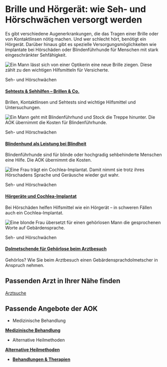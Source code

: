 # Brille und Hörgerät: wie Seh- und Hörschwächen versorgt werden

Es gibt verschiedene Augenerkrankungen, die das Tragen einer Brille oder von Kontaktlinsen nötig machen. Und wer schlecht hört, benötigt ein Hörgerät. Darüber hinaus gibt es spezielle Versorgungsmöglichkeiten wie Implantate bei Hörschäden oder Blindenführhunde für Menschen mit stark eingeschränkter Sehfähigkeit.

![Ein Mann lässt sich von einer Optikerin eine neue Brille ziegen. Diese zählt zu den wichtigen Hilfsmitteln für Versicherte.](https://www.aok.de/pk/magazin/cms/fileadmin/_processed_/9/2/csm_brille-sehhilfe_5fa1cdb14e.jpg.webp)

Seh- und Hörschwächen

#### [Sehtests & Sehhilfen – Brillen & Co.](https://www.aok.de/pk/leistungen/sehschwaechen-hoerschwaechen/untersuchungen-sehhilfen-brillen/)

Brillen, Kontaktlinsen und Sehtests sind wichtige Hilfsmittel und Untersuchungen.

![Ein Mann geht mit Blindenführhund und Stock die Treppe hinunter. Die AOK übernimmt die Kosten für Blindenführhunde.](https://www.aok.de/pk/magazin/cms/fileadmin/_processed_/0/8/csm_blindenhund_c9daf3ac88.jpg.webp)

Seh- und Hörschwächen

#### [Blindenhund als Leistung bei Blindheit](https://www.aok.de/pk/leistungen/sehschwaechen-hoerschwaechen/blindenhund/)

Blindenführhunde sind für blinde oder hochgradig sehbehinderte Menschen eine Hilfe. Die AOK übernimmt die Kosten.

![Eine Frau trägt ein Cochlea-Implantat. Damit nimmt sie trotz ihres Hörschadens Sprache und Geräusche wieder gut wahr.](https://www.aok.de/pk/magazin/cms/fileadmin/_processed_/1/0/csm_hoergeraet_319b03d59e.jpg.webp)

Seh- und Hörschwächen

#### [Hörgeräte und Cochlea-Implantat](https://www.aok.de/pk/leistungen/sehschwaechen-hoerschwaechen/hoerschaeden/)

Bei Hörschäden helfen Hilfsmittel wie ein Hörgerät – in schweren Fällen auch ein Cochlea-Implantat.

![Eine blonde Frau übersetzt für einen gehörlosen Mann die gesprochenen Worte auf Gebärdensprache.](https://www.aok.de/pk/magazin/cms/fileadmin/_processed_/d/1/csm_gehoerlose_73b6a28d23.jpg.webp)

Seh- und Hörschwächen

#### [Dolmetschende für Gehörlose beim Arztbesuch](https://www.aok.de/pk/leistungen/sehschwaechen-hoerschwaechen/dolmetscher/)

Gehörlos? Wie Sie beim Arztbesuch einen Gebärdensprachdolmetscher in Anspruch nehmen.

## Passenden Arzt in Ihrer Nähe finden

[Arztsuche](https://www.aok.de/pk/arzt-in-der-naehe/)

## Passende Angebote der AOK

- Medizinische Behandlung

[**Medizinische Behandlung**](https://www.aok.de/pk/leistungen/medizinische-behandlung/)

- Alternative Heilmethoden

[**Alternative Heilmethoden**](https://www.aok.de/pk/leistungen/alternative-heilmethoden/)

- [**Behandlungen & Therapien**](https://www.aok.de/pk/leistungen/behandlungen-therapien/)